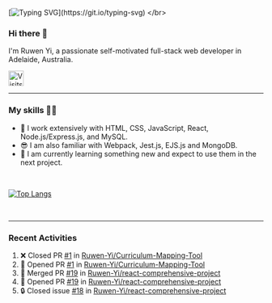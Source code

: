 [![Typing SVG](https://readme-typing-svg.demolab.com?font=Fira+Code&weight=800&duration=4000&pause=5000&vCenter=true&multiline=true&random=false&width=500&height=30&lines=A+DAY+WITHOUT+LEARNING+IS+A+DAY+WASTED.)](https://git.io/typing-svg)
</br>
### Hi there 👋
I'm Ruwen Yi, a passionate self-motivated full-stack web developer in Adelaide, Australia. 

<a href="https://visits.dashroshan.com"><img src="https://visits.dashroshan.com/oLlahjarpvnLEU1K3paC?label=VISITS&shadow=1&shadowOpacity=30&swap=0&labelBGColor=484848&countBGColor=2574EA&labelTextColor=FFFFFF&countTextColor=FFFFFF" alt="Visits Counter Badge" height=30px/></a>

---
### My skills 💪🏼
- 🔭 I work extensively with HTML, CSS, JavaScript, React, Node.js/Express.js, and MySQL.
- 😎 I am also familiar with Webpack, Jest.js, EJS.js and MongoDB.
- 🌱 I am currently learning something new and expect to use them in the next project.

</br>

[![Top Langs](https://github-readme-stats.vercel.app/api/top-langs/?username=Ruwen-Yi&layout=donut)](https://github.com/Ruwen-Yi/github-readme-stats)

</br>

---
### Recent Activities
<!--START_SECTION:activity-->
1. ❌ Closed PR [#1](https://github.com/Ruwen-Yi/Curriculum-Mapping-Tool/pull/1) in [Ruwen-Yi/Curriculum-Mapping-Tool](https://github.com/Ruwen-Yi/Curriculum-Mapping-Tool)
2. 💪 Opened PR [#1](https://github.com/Ruwen-Yi/Curriculum-Mapping-Tool/pull/1) in [Ruwen-Yi/Curriculum-Mapping-Tool](https://github.com/Ruwen-Yi/Curriculum-Mapping-Tool)
3. 🎉 Merged PR [#19](https://github.com/Ruwen-Yi/react-comprehensive-project/pull/19) in [Ruwen-Yi/react-comprehensive-project](https://github.com/Ruwen-Yi/react-comprehensive-project)
4. 💪 Opened PR [#19](https://github.com/Ruwen-Yi/react-comprehensive-project/pull/19) in [Ruwen-Yi/react-comprehensive-project](https://github.com/Ruwen-Yi/react-comprehensive-project)
5. 🔒 Closed issue [#18](https://github.com/Ruwen-Yi/react-comprehensive-project/issues/18) in [Ruwen-Yi/react-comprehensive-project](https://github.com/Ruwen-Yi/react-comprehensive-project)
<!--END_SECTION:activity-->


<!--
### My Coding Stats
![Anurag's GitHub stats](https://github-readme-stats.vercel.app/api?username=Ruwen-Yi&hide=stars,contribs)
[![wakatime](https://wakatime.com/badge/user/018bad4e-ca4a-4e4e-8c3c-f945f885d9f1.svg)](https://wakatime.com/@018bad4e-ca4a-4e4e-8c3c-f945f885d9f1)
[![Harlok's WakaTime stats](https://github-readme-stats.vercel.app/api/wakatime?username=Ruwen)](https://github.com/Ruwen-Yi/github-readme-stats)


**Ruwen-Yi/Ruwen-Yi** is a ✨ _special_ ✨ repository because its `README.md` (this file) appears on your GitHub profile.

Here are some ideas to get you started:

- 🔭 I’m currently working on ...
- 🌱 I’m currently learning ...
- 👯 I’m looking to collaborate on ...
- 🤔 I’m looking for help with ...
- 💬 Ask me about ...
- 📫 How to reach me: ...
- 😄 Pronouns: ...
- ⚡ Fun fact: ...
-->
